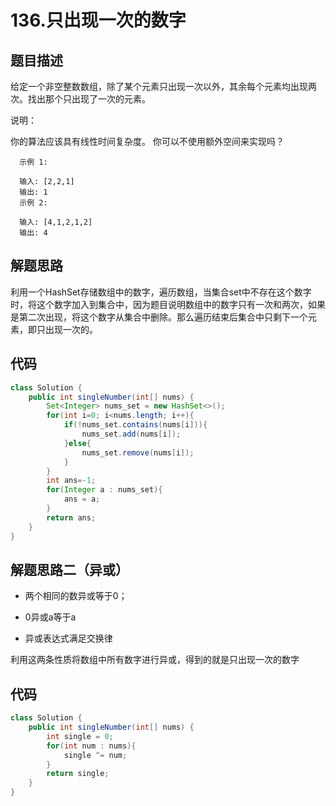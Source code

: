 # 136.只出现一次的数字

## 题目描述
给定一个非空整数数组，除了某个元素只出现一次以外，其余每个元素均出现两次。找出那个只出现了一次的元素。

说明：

你的算法应该具有线性时间复杂度。 你可以不使用额外空间来实现吗？

      示例 1:

      输入: [2,2,1]
      输出: 1
      示例 2:

      输入: [4,1,2,1,2]
      输出: 4


## 解题思路
利用一个HashSet存储数组中的数字，遍历数组，当集合set中不存在这个数字时，将这个数字加入到集合中，因为题目说明数组中的数字只有一次和两次，如果是第二次出现，将这个数字从集合中删除。那么遍历结束后集合中只剩下一个元素，即只出现一次的。


## 代码
```java
class Solution {
    public int singleNumber(int[] nums) {
        Set<Integer> nums_set = new HashSet<>();
        for(int i=0; i<nums.length; i++){
            if(!nums_set.contains(nums[i])){
                nums_set.add(nums[i]);
            }else{
                nums_set.remove(nums[i]);
            }
        }
        int ans=-1;
        for(Integer a : nums_set){
            ans = a;
        }
        return ans;
    }
}
```


## 解题思路二（异或）
* 两个相同的数异或等于0；

* 0异或a等于a

* 异或表达式满足交换律

利用这两条性质将数组中所有数字进行异或，得到的就是只出现一次的数字

## 代码
```java
class Solution {
    public int singleNumber(int[] nums) {
        int single = 0;
        for(int num : nums){
            single ^= num;
        }
        return single;
    }
}
```
